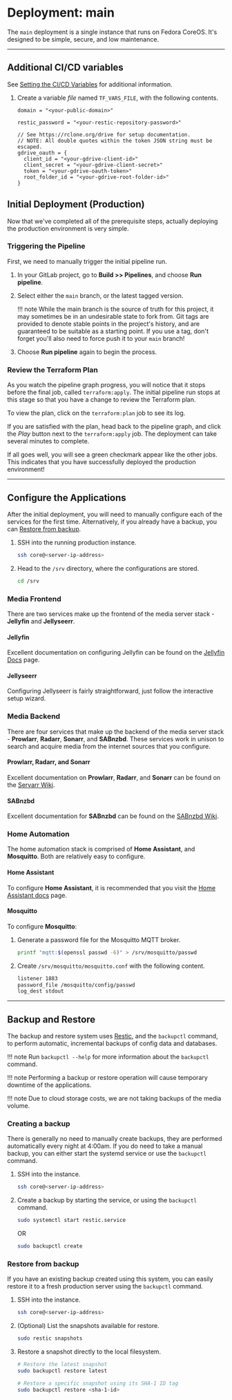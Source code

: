 # Deployment: main

The `main` deployment is a single instance that runs on Fedora CoreOS.
 It's designed to be simple, secure, and low maintenance.

---

## Additional CI/CD variables

See [Setting the CI/CD Variables](../getting-started/cicd-configuration.md/#setting-the-cicd-variables)
 for additional information.

1. Create a variable *file* named `TF_VARS_FILE`, with the following contents.

    ```hcl title="TF_VARS_FILE"
    domain = "<your-public-domain>"

    restic_password = "<your-restic-repository-password>"

    // See https://rclone.org/drive for setup documentation.
    // NOTE: All double quotes within the token JSON string must be escaped.
    gdrive_oauth = {
      client_id = "<your-gdrive-client-id>"
      client_secret = "<your-gdrive-client-secret>"
      token = "<your-gdrive-oauth-token>"
      root_folder_id = "<your-gdrive-root-folder-id>"
    }
    ```

## Initial Deployment (Production)

Now that we've completed all of the prerequisite steps, actually deploying the
 production environment is very simple.

### Triggering the Pipeline

First, we need to manually trigger the initial pipeline run.

1. In your GitLab project, go to **Build >> Pipelines**, and choose
   **Run pipeline**.

1. Select either the `main` branch, or the latest tagged version.

    !!! note
        While the main branch is the source of truth for this project, it may
        sometimes be in an undesirable state to fork from. Git tags are
        provided to denote stable points in the project's history, and are
        guaranteed to be suitable as a starting point. If you use a tag, don't
        forget you'll also need to force push it to your `main` branch!

1. Choose **Run pipeline** again to begin the process.

### Review the Terraform Plan

As you watch the pipeline graph progress, you will notice that it stops before
 the final job, called `terraform:apply`. The initial pipeline run stops at
 this stage so that you have a change to review the Terraform plan.

To view the plan, click on the `terraform:plan` job to see its log.

If you are satisfied with the plan, head back to the pipeline graph, and click
 the *Play* button next to the `terraform:apply` job. The deployment can take
 several minutes to complete.

If all goes well, you will see a green checkmark appear like the other jobs.
 This indicates that you have successfully deployed the production environment!

---

## Configure the Applications

After the initial deployment, you will need to manually configure each of the
 services for the first time. Alternatively, if you already have a backup, you
 can [Restore from backup](#restore-from-backup).

1. SSH into the running production instance.

    ```sh
    ssh core@<server-ip-address>
    ```

1. Head to the `/srv` directory, where the configurations are stored.

    ```sh
    cd /srv
    ```

### Media Frontend

There are two services make up the frontend of the media server stack -
 **Jellyfin** and **Jellyseerr**.

#### Jellyfin

Excellent documentation on configuring Jellyfin can be found on the
 [Jellyfin Docs](https://jellyfin.org/docs) page.

#### Jellyseerr

Configuring Jellyseerr is fairly straightforward, just follow the interactive
 setup wizard.

### Media Backend

There are four services that make up the backend of the media server stack -
 **Prowlarr**, **Radarr**, **Sonarr**, and **SABnzbd**. These services work
 in unison to search and acquire media from the internet sources that you
 configure.

#### Prowlarr, Radarr, and Sonarr

Excellent documentation on **Prowlarr**, **Radarr**, and **Sonarr** can be
 found on the [Servarr Wiki](https://wiki.servarr.com).

#### SABnzbd

Excellent documentation for **SABnzbd** can be found on the
 [SABnzbd Wiki](https://sabnzbd.org/wiki).

### Home Automation

The home automation stack is comprised of **Home Assistant**, and
 **Mosquitto**. Both are relatively easy to configure.

#### Home Assistant

To configure **Home Assistant**, it is recommended that you visit the
 [Home Assistant docs](https://www.home-assistant.io/docs) page.

#### Mosquitto

To configure **Mosquitto**:

1. Generate a password file for the Mosquitto MQTT broker.

    ```sh
    printf "mqtt:$(openssl passwd -6)" > /srv/mosquitto/passwd
    ```

1. Create `/srv/mosquitto/mosquitto.conf` with the following content.

    ```sh title="/srv/mosquitto/mosquitto.conf"
    listener 1883
    password_file /mosquitto/config/passwd
    log_dest stdout
    ```

---

## Backup and Restore

The backup and restore system uses [Restic](https://restic.net), and the
 `backupctl` command, to perform automatic, incremental backups of config
 data and databases.

!!! note
    Run `backupctl --help` for more information about the `backupctl` command.

!!! note
    Performing a backup or restore operation will cause temporary downtime
    of the applications.

!!! note
    Due to cloud storage costs, we are not taking backups of the media volume.

### Creating a backup

There is generally no need to manually create backups, they are performed
 automatically every night at 4:00am. If you do need to take a manual backup,
 you can either start the systemd service or use the `backupctl` command.

1. SSH into the instance.

    ```sh
    ssh core@<server-ip-address>
    ```

1. Create a backup by starting the service, or using the `backupctl` command.

    ```sh
    sudo systemctl start restic.service
    ```

    OR

    ```sh
    sudo backupctl create
    ```

### Restore from backup

If you have an existing backup created using this system, you can easily
 restore it to a fresh production server using the `backupctl` command.

1. SSH into the instance.

    ```sh
    ssh core@<server-ip-address>
    ```

1. (Optional) List the snapshots available for restore.

    ```sh
    sudo restic snapshots
    ```

1. Restore a snapshot directly to the local filesystem.

    ```sh
    # Restore the latest snapshot
    sudo backupctl restore latest

    # Restore a specific snapshot using its SHA-1 ID tag
    sudo backupctl restore <sha-1-id>
    ```
